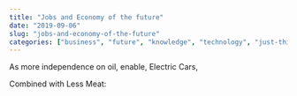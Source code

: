 ```yaml
---
title: "Jobs and Economy of the future"
date: "2019-09-06"
slug: "jobs-and-economy-of-the-future"
categories: ["business", "future", "knowledge", "technology", "just-thinking"]
---
```


<!-- wp:paragraph -->
<p>As more independence on oil, enable, Electric Cars, </p>
<!-- /wp:paragraph -->

<!-- wp:paragraph -->
<p>Combined with Less Meat:</p>
<!-- /wp:paragraph -->

<!-- wp:paragraph -->
<p></p>
<!-- /wp:paragraph -->
